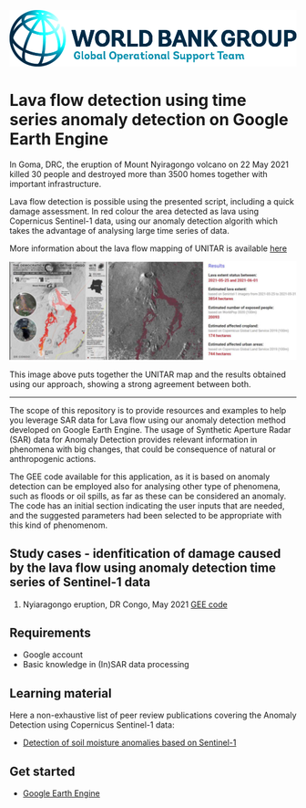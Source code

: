<p><center> <img src="../images/GOST_Logo_2021.png" width="700"/> </p></center>

# Lava flow detection using time series anomaly detection on Google Earth Engine

In Goma, DRC, the eruption of Mount Nyiragongo volcano on 22 May 2021 killed 30 people and destroyed more than 3500 homes together with important infrastructure.

Lava flow detection is possible using the presented script, including a quick damage assessment. In red colour the area detected as lava using Copernicus Sentinel-1 data, using our anomaly detection algorith which takes the advantage of analysing large time series of data.

More information about the lava flow mapping of UNITAR is available [here](https://unitar.org/maps/map/3300)

<p><center> <img src="../images/volcano_lava_detection.jpg" width="1000"/> </p></center>

This image above puts together the UNITAR map and the results obtained using our approach, showing a strong agreement between both. 

***
The scope of this repository is to provide resources and examples to help you leverage SAR data for Lava flow using our anomaly detection method developed on Google Earth Engine.
The usage of Synthetic Aperture Radar (SAR) data for Anomaly Detection provides relevant information in phenomena with big changes, that could be consequence of natural or anthropogenic actions. 

The GEE code available for this application, as it is based on anomaly detection can be employed also for analysing other type of phenomena, such as floods or oil spills, as far as these can be considered an anomaly. The code has an initial section indicating the user inputs that are needed, and the suggested parameters had been selected to be appropriate with this kind of phenomenom. 

## Study cases - idenfitication of damage caused by the lava flow using anomaly detection time series of Sentinel-1 data

1. Nyiaragongo eruption, DR Congo, May 2021 [GEE code](https://code.earthengine.google.com/e3554de503baa7f59883010030f09faf)

## Requirements
- Google account
- Basic knowledge in (In)SAR data processing

## Learning material 
Here a non-exhaustive list of peer review publications covering the Anomaly Detection using Copernicus Sentinel-1 data: 
 - [Detection of soil moisture anomalies based on Sentinel-1](https://ui.adsabs.harvard.edu/link_gateway/2019PCE...112...75G/doi:10.1016/j.pce.2018.11.009)
## Get started
- [Google Earth Engine](https://colab.research.google.com/notebooks/intro.ipynb)

